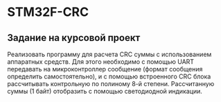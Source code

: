 # STM32F-CRC

## Задание на курсовой проект
Реализовать программу для расчета CRC суммы с использованием аппаратных средств. Для этого необходимо с помощью UART передавать на микроконтроллер сообщение (формат сообщения определить самостоятельно), и с помощью встроенного CRC блока рассчитывать контрольную по полиному 8-й степени. Рассчитанную суммы (1 байт) отобразить с помощью светодиодной индикации.


